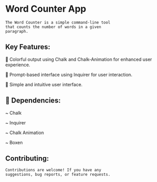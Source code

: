 # Word Counter App 
    The Word Counter is a simple command-line tool 
    that counts the number of words in a given  
    paragraph.    

## Key Features:
🎨  Colorful output using Chalk and Chalk-Animation 
    for enhanced user experience.

💬 Prompt-based interface using Inquirer for user interaction.

📝 Simple and intuitive user interface.

## 🔗 Dependencies:
~ Chalk

~ Inquirer

~ Chalk Animation

~ Boxen 

## Contributing:
    Contributions are welcome! If you have any 
    suggestions, bug reports, or feature requests.